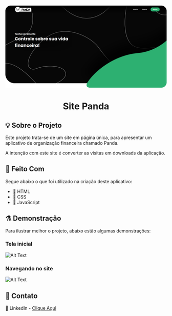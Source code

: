 <!-- PROJECT LOGO -->
<h1 align="center">
<br>
  <a href="">
    <img src="./images/capa.png" alt="Logo">
  </a>
<br>
<br>
Site Panda
</h1>


<!-- ABOUT THE PROJECT -->
## :bulb: Sobre o Projeto

Este projeto trata-se de um site em página única, para apresentar um aplicativo de organização financeira chamado Panda.

A intenção com este site é converter as visitas em downloads da aplicação.


<!-- TECHNOLOGIES -->
## :hammer: Feito Com
Segue abaixo o que foi utilizado na criação deste aplicativo:


- :construction_worker: HTML
- :lipstick: CSS
- :wrench: JavaScript

<!-- DEMONSTRATION -->
## :alembic: Demonstração
Para ilustrar melhor o projeto, abaixo estão algumas demonstrações:

### Tela inicial
![Alt Text](https://media.giphy.com/media/jZ0qD1bAQ3pYLdxuLL/giphy.gif)

### Navegando no site
![Alt Text](https://media.giphy.com/media/gorX2GnmUHdjO1tfy1/giphy.gif)

<!-- CONTACT -->
## :speech_balloon: Contato
🔘 LinkedIn - [Clique Aqui](https://www.linkedin.com/in/vitormachado-code/)

